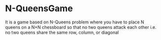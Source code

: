 # N-QueensGame
It is a game based on N-Queens problem where you have to place N queens on a N×N chessboard so that no two queens attack each other i.e. no two queens share the same row, column, or diagonal
